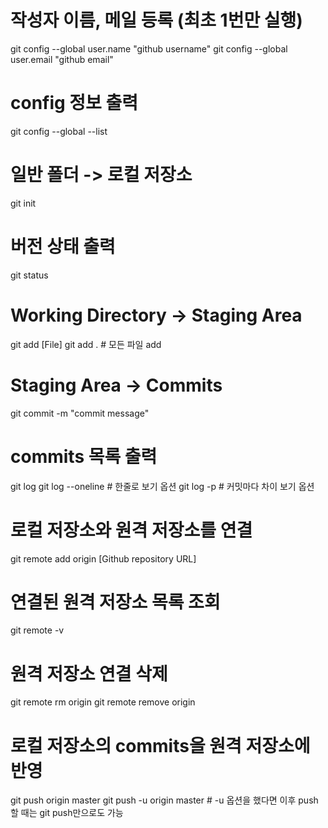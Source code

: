 # 작성자 이름, 메일 등록 (최초 1번만 실행)
git config --global user.name "github username"
git config --global user.email "github email"

# config 정보 출력
git config --global --list

# 일반 폴더 -> 로컬 저장소
git init

# 버전 상태 출력
git status

# Working Directory -> Staging Area
git add [File]
git add .  # 모든 파일 add

# Staging Area -> Commits
git commit -m "commit message"

# commits 목록 출력
git log
git log --oneline  # 한줄로 보기 옵션
git log -p  # 커밋마다 차이 보기 옵션
# 로컬 저장소와 원격 저장소를 연결
git remote add origin [Github repository URL]

# 연결된 원격 저장소 목록 조회
git remote -v

# 원격 저장소 연결 삭제
git remote rm origin
git remote remove origin

# 로컬 저장소의 commits을 원격 저장소에 반영
git push origin master
git push -u origin master  # -u 옵션을 했다면 이후 push할 때는 git push만으로도 가능